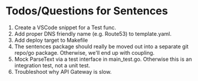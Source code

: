 # Todos/Questions for Sentences

1. Create a VSCode snippet for a Test func.
2. Add proper DNS friendly name (e.g. Route53) to template.yaml.
3. Add deploy target to Makefile
4. The sentences package should really be moved out into a separate git repo/go
   package. Otherwise, we'll end up with coupling.
5. Mock ParseText via a test interface in main_test.go. Otherwise this is an
   integration test, not a unit test.
6. Troubleshoot why API Gateway is slow.
